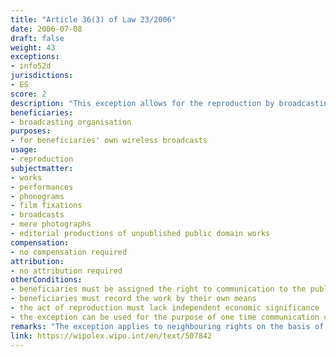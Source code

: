 ```yaml
---
title: "Article 36(3) of Law 23/2006"
date: 2006-07-08
draft: false
weight: 43
exceptions:
- info52d
jurisdictions:
- ES
score: 2
description: "This exception allows for the reproduction by broadcasting organisation, when assigned the right to communication to the public of a work, carried out by meand of broadcasting, to record the work by its own means and for its own wireless broadcasts, in order to perform, once only, authorised public communication. For new disseminations of the work recorded, the transfer of the right of reproduction and public communication shall be required."
beneficiaries:
- broadcasting organisation
purposes: 
- for beneficiaries' own wireless broadcasts
usage:
- reproduction
subjectmatter:
- works
- performances
- phonograms
- film fixations
- broadcasts
- mere photographs
- editorial productions of unpublished public domain works 
compensation:
- no compensation required
attribution: 
- no attribution required
otherConditions: 
- beneficiaries must be assigned the right to communication to the public of the work 
- beneficiaries must record the work by their own means
- the act of reproduction must lack independent economic significance
- the exception can be used for the purpose of one time communication only
remarks: "The exception applies to neighbouring rights on the basis of the general provision of Art. 132 of the Law."
link: https://wipolex.wipo.int/en/text/507842
---
```

